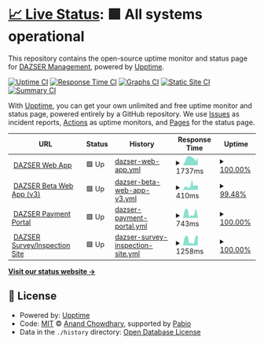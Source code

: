 # [📈 Live Status](https://dazser.github.io/status): <!--live status--> **🟩 All systems operational**

This repository contains the open-source uptime monitor and status page for [DAZSER Management](https://www.dazser.com), powered by [Upptime](https://github.com/upptime/upptime).

[![Uptime CI](https://github.com/dazser/status/workflows/Uptime%20CI/badge.svg)](https://github.com/dazser/status/actions?query=workflow%3A%22Uptime+CI%22)
[![Response Time CI](https://github.com/dazser/status/workflows/Response%20Time%20CI/badge.svg)](https://github.com/dazser/status/actions?query=workflow%3A%22Response+Time+CI%22)
[![Graphs CI](https://github.com/dazser/status/workflows/Graphs%20CI/badge.svg)](https://github.com/dazser/status/actions?query=workflow%3A%22Graphs+CI%22)
[![Static Site CI](https://github.com/dazser/status/workflows/Static%20Site%20CI/badge.svg)](https://github.com/dazser/status/actions?query=workflow%3A%22Static+Site+CI%22)
[![Summary CI](https://github.com/dazser/status/workflows/Summary%20CI/badge.svg)](https://github.com/dazser/status/actions?query=workflow%3A%22Summary+CI%22)

With [Upptime](https://upptime.js.org), you can get your own unlimited and free uptime monitor and status page, powered entirely by a GitHub repository. We use [Issues](https://github.com/dazser/status/issues) as incident reports, [Actions](https://github.com/dazser/status/actions) as uptime monitors, and [Pages](https://dazser.github.io/status) for the status page.

<!--start: status pages-->
<!-- This summary is generated by Upptime (https://github.com/upptime/upptime) -->
<!-- Do not edit this manually, your changes will be overwritten -->
<!-- prettier-ignore -->
| URL | Status | History | Response Time | Uptime |
| --- | ------ | ------- | ------------- | ------ |
| <img alt="" src="https://icons.duckduckgo.com/ip3/www.dazser.net.ico" height="13"> [DAZSER Web App](https://www.dazser.net) | 🟩 Up | [dazser-web-app.yml](https://github.com/DAZSER/status/commits/HEAD/history/dazser-web-app.yml) | <details><summary><img alt="Response time graph" src="./graphs/dazser-web-app/response-time-week.png" height="20"> 1737ms</summary><br><a href="https://dazser.github.io/status/history/dazser-web-app"><img alt="Response time 1231" src="https://img.shields.io/endpoint?url=https%3A%2F%2Fraw.githubusercontent.com%2FDAZSER%2Fstatus%2FHEAD%2Fapi%2Fdazser-web-app%2Fresponse-time.json"></a><br><a href="https://dazser.github.io/status/history/dazser-web-app"><img alt="24-hour response time 1844" src="https://img.shields.io/endpoint?url=https%3A%2F%2Fraw.githubusercontent.com%2FDAZSER%2Fstatus%2FHEAD%2Fapi%2Fdazser-web-app%2Fresponse-time-day.json"></a><br><a href="https://dazser.github.io/status/history/dazser-web-app"><img alt="7-day response time 1737" src="https://img.shields.io/endpoint?url=https%3A%2F%2Fraw.githubusercontent.com%2FDAZSER%2Fstatus%2FHEAD%2Fapi%2Fdazser-web-app%2Fresponse-time-week.json"></a><br><a href="https://dazser.github.io/status/history/dazser-web-app"><img alt="30-day response time 1616" src="https://img.shields.io/endpoint?url=https%3A%2F%2Fraw.githubusercontent.com%2FDAZSER%2Fstatus%2FHEAD%2Fapi%2Fdazser-web-app%2Fresponse-time-month.json"></a><br><a href="https://dazser.github.io/status/history/dazser-web-app"><img alt="1-year response time 1234" src="https://img.shields.io/endpoint?url=https%3A%2F%2Fraw.githubusercontent.com%2FDAZSER%2Fstatus%2FHEAD%2Fapi%2Fdazser-web-app%2Fresponse-time-year.json"></a></details> | <details><summary><a href="https://dazser.github.io/status/history/dazser-web-app">100.00%</a></summary><a href="https://dazser.github.io/status/history/dazser-web-app"><img alt="All-time uptime 99.50%" src="https://img.shields.io/endpoint?url=https%3A%2F%2Fraw.githubusercontent.com%2FDAZSER%2Fstatus%2FHEAD%2Fapi%2Fdazser-web-app%2Fuptime.json"></a><br><a href="https://dazser.github.io/status/history/dazser-web-app"><img alt="24-hour uptime 100.00%" src="https://img.shields.io/endpoint?url=https%3A%2F%2Fraw.githubusercontent.com%2FDAZSER%2Fstatus%2FHEAD%2Fapi%2Fdazser-web-app%2Fuptime-day.json"></a><br><a href="https://dazser.github.io/status/history/dazser-web-app"><img alt="7-day uptime 100.00%" src="https://img.shields.io/endpoint?url=https%3A%2F%2Fraw.githubusercontent.com%2FDAZSER%2Fstatus%2FHEAD%2Fapi%2Fdazser-web-app%2Fuptime-week.json"></a><br><a href="https://dazser.github.io/status/history/dazser-web-app"><img alt="30-day uptime 100.00%" src="https://img.shields.io/endpoint?url=https%3A%2F%2Fraw.githubusercontent.com%2FDAZSER%2Fstatus%2FHEAD%2Fapi%2Fdazser-web-app%2Fuptime-month.json"></a><br><a href="https://dazser.github.io/status/history/dazser-web-app"><img alt="1-year uptime 99.49%" src="https://img.shields.io/endpoint?url=https%3A%2F%2Fraw.githubusercontent.com%2FDAZSER%2Fstatus%2FHEAD%2Fapi%2Fdazser-web-app%2Fuptime-year.json"></a></details>
| <img alt="" src="https://icons.duckduckgo.com/ip3/beta.dazser.net.ico" height="13"> [DAZSER Beta Web App (v3)](https://beta.dazser.net) | 🟩 Up | [dazser-beta-web-app-v3.yml](https://github.com/DAZSER/status/commits/HEAD/history/dazser-beta-web-app-v3.yml) | <details><summary><img alt="Response time graph" src="./graphs/dazser-beta-web-app-v3/response-time-week.png" height="20"> 410ms</summary><br><a href="https://dazser.github.io/status/history/dazser-beta-web-app-v3"><img alt="Response time 968" src="https://img.shields.io/endpoint?url=https%3A%2F%2Fraw.githubusercontent.com%2FDAZSER%2Fstatus%2FHEAD%2Fapi%2Fdazser-beta-web-app-v3%2Fresponse-time.json"></a><br><a href="https://dazser.github.io/status/history/dazser-beta-web-app-v3"><img alt="24-hour response time 455" src="https://img.shields.io/endpoint?url=https%3A%2F%2Fraw.githubusercontent.com%2FDAZSER%2Fstatus%2FHEAD%2Fapi%2Fdazser-beta-web-app-v3%2Fresponse-time-day.json"></a><br><a href="https://dazser.github.io/status/history/dazser-beta-web-app-v3"><img alt="7-day response time 410" src="https://img.shields.io/endpoint?url=https%3A%2F%2Fraw.githubusercontent.com%2FDAZSER%2Fstatus%2FHEAD%2Fapi%2Fdazser-beta-web-app-v3%2Fresponse-time-week.json"></a><br><a href="https://dazser.github.io/status/history/dazser-beta-web-app-v3"><img alt="30-day response time 852" src="https://img.shields.io/endpoint?url=https%3A%2F%2Fraw.githubusercontent.com%2FDAZSER%2Fstatus%2FHEAD%2Fapi%2Fdazser-beta-web-app-v3%2Fresponse-time-month.json"></a><br><a href="https://dazser.github.io/status/history/dazser-beta-web-app-v3"><img alt="1-year response time 966" src="https://img.shields.io/endpoint?url=https%3A%2F%2Fraw.githubusercontent.com%2FDAZSER%2Fstatus%2FHEAD%2Fapi%2Fdazser-beta-web-app-v3%2Fresponse-time-year.json"></a></details> | <details><summary><a href="https://dazser.github.io/status/history/dazser-beta-web-app-v3">99.48%</a></summary><a href="https://dazser.github.io/status/history/dazser-beta-web-app-v3"><img alt="All-time uptime 99.95%" src="https://img.shields.io/endpoint?url=https%3A%2F%2Fraw.githubusercontent.com%2FDAZSER%2Fstatus%2FHEAD%2Fapi%2Fdazser-beta-web-app-v3%2Fuptime.json"></a><br><a href="https://dazser.github.io/status/history/dazser-beta-web-app-v3"><img alt="24-hour uptime 100.00%" src="https://img.shields.io/endpoint?url=https%3A%2F%2Fraw.githubusercontent.com%2FDAZSER%2Fstatus%2FHEAD%2Fapi%2Fdazser-beta-web-app-v3%2Fuptime-day.json"></a><br><a href="https://dazser.github.io/status/history/dazser-beta-web-app-v3"><img alt="7-day uptime 99.48%" src="https://img.shields.io/endpoint?url=https%3A%2F%2Fraw.githubusercontent.com%2FDAZSER%2Fstatus%2FHEAD%2Fapi%2Fdazser-beta-web-app-v3%2Fuptime-week.json"></a><br><a href="https://dazser.github.io/status/history/dazser-beta-web-app-v3"><img alt="30-day uptime 99.60%" src="https://img.shields.io/endpoint?url=https%3A%2F%2Fraw.githubusercontent.com%2FDAZSER%2Fstatus%2FHEAD%2Fapi%2Fdazser-beta-web-app-v3%2Fuptime-month.json"></a><br><a href="https://dazser.github.io/status/history/dazser-beta-web-app-v3"><img alt="1-year uptime 99.95%" src="https://img.shields.io/endpoint?url=https%3A%2F%2Fraw.githubusercontent.com%2FDAZSER%2Fstatus%2FHEAD%2Fapi%2Fdazser-beta-web-app-v3%2Fuptime-year.json"></a></details>
| <img alt="" src="https://icons.duckduckgo.com/ip3/pay.dazser.com.ico" height="13"> [DAZSER Payment Portal](https://pay.dazser.com) | 🟩 Up | [dazser-payment-portal.yml](https://github.com/DAZSER/status/commits/HEAD/history/dazser-payment-portal.yml) | <details><summary><img alt="Response time graph" src="./graphs/dazser-payment-portal/response-time-week.png" height="20"> 743ms</summary><br><a href="https://dazser.github.io/status/history/dazser-payment-portal"><img alt="Response time 1035" src="https://img.shields.io/endpoint?url=https%3A%2F%2Fraw.githubusercontent.com%2FDAZSER%2Fstatus%2FHEAD%2Fapi%2Fdazser-payment-portal%2Fresponse-time.json"></a><br><a href="https://dazser.github.io/status/history/dazser-payment-portal"><img alt="24-hour response time 164" src="https://img.shields.io/endpoint?url=https%3A%2F%2Fraw.githubusercontent.com%2FDAZSER%2Fstatus%2FHEAD%2Fapi%2Fdazser-payment-portal%2Fresponse-time-day.json"></a><br><a href="https://dazser.github.io/status/history/dazser-payment-portal"><img alt="7-day response time 743" src="https://img.shields.io/endpoint?url=https%3A%2F%2Fraw.githubusercontent.com%2FDAZSER%2Fstatus%2FHEAD%2Fapi%2Fdazser-payment-portal%2Fresponse-time-week.json"></a><br><a href="https://dazser.github.io/status/history/dazser-payment-portal"><img alt="30-day response time 1020" src="https://img.shields.io/endpoint?url=https%3A%2F%2Fraw.githubusercontent.com%2FDAZSER%2Fstatus%2FHEAD%2Fapi%2Fdazser-payment-portal%2Fresponse-time-month.json"></a><br><a href="https://dazser.github.io/status/history/dazser-payment-portal"><img alt="1-year response time 1034" src="https://img.shields.io/endpoint?url=https%3A%2F%2Fraw.githubusercontent.com%2FDAZSER%2Fstatus%2FHEAD%2Fapi%2Fdazser-payment-portal%2Fresponse-time-year.json"></a></details> | <details><summary><a href="https://dazser.github.io/status/history/dazser-payment-portal">100.00%</a></summary><a href="https://dazser.github.io/status/history/dazser-payment-portal"><img alt="All-time uptime 100.00%" src="https://img.shields.io/endpoint?url=https%3A%2F%2Fraw.githubusercontent.com%2FDAZSER%2Fstatus%2FHEAD%2Fapi%2Fdazser-payment-portal%2Fuptime.json"></a><br><a href="https://dazser.github.io/status/history/dazser-payment-portal"><img alt="24-hour uptime 100.00%" src="https://img.shields.io/endpoint?url=https%3A%2F%2Fraw.githubusercontent.com%2FDAZSER%2Fstatus%2FHEAD%2Fapi%2Fdazser-payment-portal%2Fuptime-day.json"></a><br><a href="https://dazser.github.io/status/history/dazser-payment-portal"><img alt="7-day uptime 100.00%" src="https://img.shields.io/endpoint?url=https%3A%2F%2Fraw.githubusercontent.com%2FDAZSER%2Fstatus%2FHEAD%2Fapi%2Fdazser-payment-portal%2Fuptime-week.json"></a><br><a href="https://dazser.github.io/status/history/dazser-payment-portal"><img alt="30-day uptime 100.00%" src="https://img.shields.io/endpoint?url=https%3A%2F%2Fraw.githubusercontent.com%2FDAZSER%2Fstatus%2FHEAD%2Fapi%2Fdazser-payment-portal%2Fuptime-month.json"></a><br><a href="https://dazser.github.io/status/history/dazser-payment-portal"><img alt="1-year uptime 100.00%" src="https://img.shields.io/endpoint?url=https%3A%2F%2Fraw.githubusercontent.com%2FDAZSER%2Fstatus%2FHEAD%2Fapi%2Fdazser-payment-portal%2Fuptime-year.json"></a></details>
| <img alt="" src="https://icons.duckduckgo.com/ip3/survey.dazser.net.ico" height="13"> [DAZSER Survey/Inspection Site](https://survey.dazser.net/tampa) | 🟩 Up | [dazser-survey-inspection-site.yml](https://github.com/DAZSER/status/commits/HEAD/history/dazser-survey-inspection-site.yml) | <details><summary><img alt="Response time graph" src="./graphs/dazser-survey-inspection-site/response-time-week.png" height="20"> 1258ms</summary><br><a href="https://dazser.github.io/status/history/dazser-survey-inspection-site"><img alt="Response time 1419" src="https://img.shields.io/endpoint?url=https%3A%2F%2Fraw.githubusercontent.com%2FDAZSER%2Fstatus%2FHEAD%2Fapi%2Fdazser-survey-inspection-site%2Fresponse-time.json"></a><br><a href="https://dazser.github.io/status/history/dazser-survey-inspection-site"><img alt="24-hour response time 1983" src="https://img.shields.io/endpoint?url=https%3A%2F%2Fraw.githubusercontent.com%2FDAZSER%2Fstatus%2FHEAD%2Fapi%2Fdazser-survey-inspection-site%2Fresponse-time-day.json"></a><br><a href="https://dazser.github.io/status/history/dazser-survey-inspection-site"><img alt="7-day response time 1258" src="https://img.shields.io/endpoint?url=https%3A%2F%2Fraw.githubusercontent.com%2FDAZSER%2Fstatus%2FHEAD%2Fapi%2Fdazser-survey-inspection-site%2Fresponse-time-week.json"></a><br><a href="https://dazser.github.io/status/history/dazser-survey-inspection-site"><img alt="30-day response time 1282" src="https://img.shields.io/endpoint?url=https%3A%2F%2Fraw.githubusercontent.com%2FDAZSER%2Fstatus%2FHEAD%2Fapi%2Fdazser-survey-inspection-site%2Fresponse-time-month.json"></a><br><a href="https://dazser.github.io/status/history/dazser-survey-inspection-site"><img alt="1-year response time 1420" src="https://img.shields.io/endpoint?url=https%3A%2F%2Fraw.githubusercontent.com%2FDAZSER%2Fstatus%2FHEAD%2Fapi%2Fdazser-survey-inspection-site%2Fresponse-time-year.json"></a></details> | <details><summary><a href="https://dazser.github.io/status/history/dazser-survey-inspection-site">100.00%</a></summary><a href="https://dazser.github.io/status/history/dazser-survey-inspection-site"><img alt="All-time uptime 100.00%" src="https://img.shields.io/endpoint?url=https%3A%2F%2Fraw.githubusercontent.com%2FDAZSER%2Fstatus%2FHEAD%2Fapi%2Fdazser-survey-inspection-site%2Fuptime.json"></a><br><a href="https://dazser.github.io/status/history/dazser-survey-inspection-site"><img alt="24-hour uptime 100.00%" src="https://img.shields.io/endpoint?url=https%3A%2F%2Fraw.githubusercontent.com%2FDAZSER%2Fstatus%2FHEAD%2Fapi%2Fdazser-survey-inspection-site%2Fuptime-day.json"></a><br><a href="https://dazser.github.io/status/history/dazser-survey-inspection-site"><img alt="7-day uptime 100.00%" src="https://img.shields.io/endpoint?url=https%3A%2F%2Fraw.githubusercontent.com%2FDAZSER%2Fstatus%2FHEAD%2Fapi%2Fdazser-survey-inspection-site%2Fuptime-week.json"></a><br><a href="https://dazser.github.io/status/history/dazser-survey-inspection-site"><img alt="30-day uptime 100.00%" src="https://img.shields.io/endpoint?url=https%3A%2F%2Fraw.githubusercontent.com%2FDAZSER%2Fstatus%2FHEAD%2Fapi%2Fdazser-survey-inspection-site%2Fuptime-month.json"></a><br><a href="https://dazser.github.io/status/history/dazser-survey-inspection-site"><img alt="1-year uptime 100.00%" src="https://img.shields.io/endpoint?url=https%3A%2F%2Fraw.githubusercontent.com%2FDAZSER%2Fstatus%2FHEAD%2Fapi%2Fdazser-survey-inspection-site%2Fuptime-year.json"></a></details>

<!--end: status pages-->

[**Visit our status website →**](https://dazser.github.io/status)

## 📄 License

- Powered by: [Upptime](https://github.com/upptime/upptime)
- Code: [MIT](./LICENSE) © [Anand Chowdhary](https://anandchowdhary.com), supported by [Pabio](https://pabio.com)
- Data in the `./history` directory: [Open Database License](https://opendatacommons.org/licenses/odbl/1-0/)
